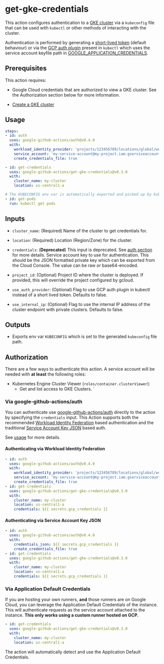 <!--
Copyright 2020 Google LLC

Licensed under the Apache License, Version 2.0 (the "License");
you may not use this file except in compliance with the License.
You may obtain a copy of the License at

    http://www.apache.org/licenses/LICENSE-2.0

Unless required by applicable law or agreed to in writing, software
distributed under the License is distributed on an "AS IS" BASIS,
WITHOUT WARRANTIES OR CONDITIONS OF ANY KIND, either express or implied.
See the License for the specific language governing permissions and
limitations under the License.
-->
# get-gke-credentials

This action configures authentication to a [GKE cluster][gke] via a `kubeconfig` file that can be used with `kubectl` or other methods of interacting with the cluster.

Authentication is performed by generating a [short-lived token][token] (default behaviour) or via the [GCP auth plugin][gcp-auth-plugin] present in `kubectl` which uses the service account keyfile path in [GOOGLE_APPLICATION_CREDENTIALS][gcp-gcloud-auth].

## Prerequisites

This action requires:

- Google Cloud credentials that are authorized to view a GKE cluster. See the Authorization section below for more information.

- [Create a GKE cluster](https://cloud.google.com/kubernetes-engine/docs/quickstart?_ga=2.267842766.1374248275.1591025444-475066991.1589991158)

## Usage

```yaml
steps:
- id: auth
  uses: google-github-actions/auth@v0.4.0
  with:
    workload_identity_provider: 'projects/123456789/locations/global/workloadIdentityPools/my-pool/providers/my-provider'
    service_account: 'my-service-account@my-project.iam.gserviceaccount.com'
    create_credentials_file: true

- id: get-credentials
  uses: google-github-actions/get-gke-credentials@v0.3.0
  with:
    cluster_name: my-cluster
    location: us-central1-a

# The KUBECONFIG env var is automatically exported and picked up by kubectl.
- id: get-pods
  run: kubectl get pods
```

## Inputs

- `cluster_name`: (Required) Name of the cluster to get credentials for.

- `location`: (Required) Location (Region/Zone) for the cluster.

- `credentials`: (**Deprecated**) This input is deprecated. See [auth section](https://github.com/google-github-actions/get-gke-credentials#via-google-github-actionsauth) for more details.
  Service account key to use for authentication. This should be
  the JSON formatted private key which can be exported from the Cloud Console. The
  value can be raw or base64-encoded.

- `project_id`: (Optional) Project ID where the cluster is deployed. If provided, this
  will override the project configured by gcloud.

- `use_auth_provider`: (Optional) Flag to use GCP auth plugin in kubectl instead of a short lived token. Defaults to false.

- `use_internal_ip`: (Optional) Flag to use the internal IP address of the cluster endpoint with private clusters. Defaults to false.

## Outputs

- Exports env var `KUBECONFIG` which is set to the generated `kubeconfig` file path.

## Authorization

There are a few ways to authenticate this action. A service account will be needed
with **at least** the following roles:

- Kubernetes Engine Cluster Viewer (`roles/container.clusterViewer`):
  - Get and list access to GKE Clusters.
`

### Via google-github-actions/auth

You can authenticate use [google-github-actions/auth](https://github.com/google-github-actions/auth) directly to the action
by specifying the `credentials` input. This Action supports both the recommended [Workload Identity Federation][wif]
based authentication and the traditional [Service Account Key JSON][sa] based auth.

See [usage](https://github.com/google-github-actions/auth#usage) for more details.

#### Authenticating via Workload Identity Federation

```yaml
- id: auth
  uses: google-github-actions/auth@v0.4.0
  with:
    workload_identity_provider: 'projects/123456789/locations/global/workloadIdentityPools/my-pool/providers/my-provider'
    service_account: 'my-service-account@my-project.iam.gserviceaccount.com'
    create_credentials_file: true
- id: get-credentials
  uses: google-github-actions/get-gke-credentials@v0.3.0
  with:
    cluster_name: my-cluster
    location: us-central1-a
    credentials: ${{ secrets.gcp_credentials }}
```

#### Authenticating via Service Account Key JSON

```yaml
- id: auth
  uses: google-github-actions/auth@v0.4.0
  with:
    credentials_json: ${{ secrets.gcp_credentials }}
    create_credentials_file: true
- id: get-credentials
  uses: google-github-actions/get-gke-credentials@v0.3.0
  with:
    cluster_name: my-cluster
    location: us-central1-a
    credentials: ${{ secrets.gcp_credentials }}
```

### Via Application Default Credentials

If you are hosting your own runners, **and** those runners are on Google Cloud,
you can leverage the Application Default Credentials of the instance. This will
authenticate requests as the service account attached to the instance. **This
only works using a custom runner hosted on GCP.**

```yaml
- id: get-credentials
  uses: google-github-actions/get-gke-credentials@v0.3.0
  with:
    cluster_name: my-cluster
    location: us-central1-a
```

The action will automatically detect and use the Application Default
Credentials.

[gke]: https://cloud.google.com/kubernetes-engine
[gcp-auth-plugin]: https://github.com/kubernetes/client-go/tree/master/plugin/pkg/client/auth/gcp
[gcp-gcloud-auth]: https://cloud.google.com/kubernetes-engine/docs/how-to/api-server-authentication#using-gcloud-config
[token]: https://kubernetes.io/docs/reference/access-authn-authz/authentication/#openid-connect-tokens
[sm]: https://cloud.google.com/secret-manager
[sa]: https://cloud.google.com/iam/docs/creating-managing-service-accounts
[wif]: https://cloud.google.com/iam/docs/workload-identity-federation
[gh-runners]: https://help.github.com/en/actions/hosting-your-own-runners/about-self-hosted-runners
[gh-secret]: https://help.github.com/en/actions/configuring-and-managing-workflows/creating-and-storing-encrypted-secrets
[setup-gcloud]: ../setup-gcloud